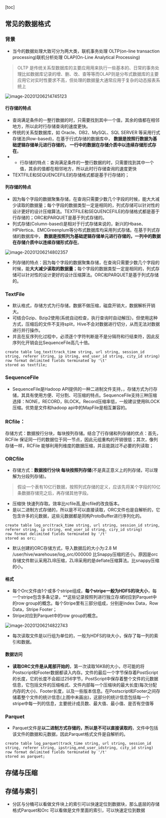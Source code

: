 [toc]

## 常见的数据格式
### 背景
- 当今的数据处理大致可分为两大类，联机事务处理 OLTP(on-line transaction processing)联机分析处理 OLAP(On-Line Analytical Processing)
> OLTP 是传统关系型数据库的主要应用用来执行一些基本的、日常的事务处理比如数据库记录的增、删、改、查等等而OLAP则是分布式数据库的主要应用它对实时性要求不高，但处理的数据量大通常应用于复杂的动态报表系统上

![image-20201206214745123](https://kingcall.oss-cn-hangzhou.aliyuncs.com/blog/img/2020/12/06/21:47:45-image-20201206214745123.png)


#### 行存储的特点
- 查询满足条件的一整行数据的时，只需要找到其中一个值，其余的值都在相邻地方，所以此时行存储查询的速度更快。
- 传统的关系型数据库，如 Oracle、DB2、MySQL、SQL SERVER 等采用行式存储法(Row-based)，在基于行式存储的数据库中， **数据是按照行数据为基础逻辑存储单元进行存储的， 一行中的数据在存储介质中以连续存储形式存在**。
- - 行存储的特点：查询满足条件的一整行数据的时，只需要找到其中一个值，其余的值都在相邻地方，所以此时行存储查询的速度更快
- TEXTFILE和SEQUENCEFILE的存储格式都是基于行存储的；


#### 列存储的特点
- 因为每个字段的数据聚集存储，在查询只需要少数几个字段的时候，能大大减少读取的数据量；每个字段的数据类型一定是相同的，列式存储可以针对性的设计更好的设计压缩算法。TEXTFILE和SEQUENCEFILE的存储格式都是基于行存储的；ORC和PARQUET是基于列式存储的。
- 列式存储(Column-based)是相对于行式存储来说的，新兴的Hbase、HPVertica、EMCGreenplum等分布式数据库均采用列式存储。在基于列式存储的数据库中， **数据是按照列为基础逻辑存储单元进行存储的，一列中的数据在存储介质中以连续存储形式存在**。

![image-20201206214802357](https://kingcall.oss-cn-hangzhou.aliyuncs.com/blog/img/2020/12/06/21:48:02-image-20201206214802357.png)

- 列存储的特点：因为每个字段的数据聚集存储，在查询只需要少数几个字段的时候，能**大大减少读取的数据量**；每个字段的数据类型一定是相同的，列式存储可以针对性的设计更好的设计压缩算法。ORC和PARQUET是基于列式存储的。

### TextFile
- 默认格式，存储方式为行存储，数据不做压缩，磁盘开销大，数据解析开销大。 
- 可结合Gzip、Bzip2使用(系统自动检查，执行查询时自动解压)，但使用这种方式，压缩后的文件不支持split，Hive不会对数据进行切分，从而无法对数据进行并行操作。
- 并且在反序列化过程中，必须逐个字符判断是不是分隔符和行结束符，因此反序列化开销会比SequenceFile高几十倍。
```
create table log_text(track_time string, url string, session_id string, referer string, ip string, end_user_id string, city_id string)
row format delimited fields terminated by '\t'
stored as textfile;
```

### SequenceFile
- SequenceFile是Hadoop API提供的一种二进制文件支持，，存储方式为行存储，其具有使用方便、可分割、可压缩的特点。SequenceFile支持三种压缩选择：NONE，RECORD，BLOCK。Record压缩率低，一般建议使用BLOCK压缩。优势是文件和hadoop api中的MapFile是相互兼容的。

### RCfile：
存储方式：数据按行分块，每块按列存储。结合了行存储和列存储的优点：首先，RCFile 保证同一行的数据位于同一节点，因此元组重构的开销很低；其次，像列存储一样，RCFile 能够利用列维度的数据压缩，并且能跳过不必要的列读取；

### ORCfile
- 存储方式：**数据按行分块 每块按照列存储**(不是真正意义上的列存储，可以理解为分段列存储)。
> 假设一个表有10亿行数据，按照列式存储的定义，应该先将某个字段的10亿条数据存储完之后，再存储其他字段。
- 压缩快 快速列存取。效率比rcfile高,是rcfile的改良版本。
- 是以二进制方式存储的，所以是不可以直接读取，ORC文件也是自解析的，它包含许多的元数据，这些元数据都是同构ProtoBuffer进行序列化的。

```
create table log_orc(track_time string, url string, session_id string, referer string, ip string, end_user_id string, ciry_id string)
row format delimited fields terminated by '/t'
stored as orc;
```
- 默认创建的ORC存储方式，导入数据后的大小为:2.8 M  /user/hive/warehouse/log_orc/000000
比Snappy压缩的还小。原因是orc存储文件默认采用ZLIB压缩，ZLIB采用的是deflate压缩算法。比snappy压缩的小。

#### 格式
- 每个Orc文件由1个或多个stripe组成，**每个stripe一般为HDFS的块大小**，每一个stripe包含多条记录，**这些记录按照列进行独立存*储*对应到Parquet中的row group的概念。每个Stripe里有三部分组成，分别是Index Data，Row Data，Stripe Footer；
- Stripe对应到Parquet中的row group的概念。

![image-20201206214822743](https://kingcall.oss-cn-hangzhou.aliyuncs.com/blog/img/2020/12/06/21:48:23-image-20201206214822743.png)
- 每次读取文件是以行组为单位的，一般为HDFS的块大小，保存了每一列的索引和数据。


#### 数据访问
- **读取ORC文件是从尾部开始的**，第一次读取16KB的大小，尽可能的将Postscript和Footer数据都读入内存。文件的最后一个字节保存着PostScript的长度，它的长度不会超过256字节，PostScript中保存着整个文件的元数据信息，它包括文件的压缩格式、文件内部每一个压缩块的最大长度(每次分配内存的大小)、Footer长度，以及一些版本信息。在Postscript和Footer之间存储着整个文件的统计信息(上图中未画出)，这部分的统计信息包括每一个stripe中每一列的信息，主要统计成员数、最大值、最小值、是否有空值等


### Parquet
- Parquet文件是**以二进制方式存储的，所以是不可以直接读取的**，文件中包括该文件的数据和元数据，因此Parquet格式文件是自解析的。
```
create table log_parquet(track_time string, url string, session_id string, referer string, ipstring,end_user_idstring, city_id string)
row format delimited fields terminated by '/t'
stored as parquet;
```


## 存储与压缩

## 存储与索引
- 分区与分桶可以看做文件块上的索引可以快速定位到数据块，那么底层的存储格式Parquet和Orc 可以看做是文件里面的索引，可以快速定位到数据